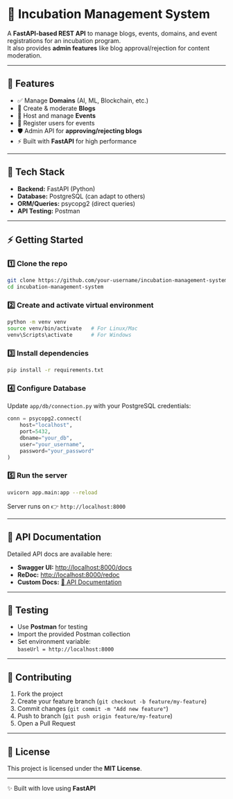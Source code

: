 # 🌱 Incubation Management System  

A **FastAPI-based REST API** to manage blogs, events, domains, and event registrations for an incubation program.  
It also provides **admin features** like blog approval/rejection for content moderation.  

---

## 📌 Features  

- ✅ Manage **Domains** (AI, ML, Blockchain, etc.)  
- 📝 Create & moderate **Blogs**  
- 🎯 Host and manage **Events**  
- 👥 Register users for events  
- 🛡️ Admin API for **approving/rejecting blogs**  
- ⚡ Built with **FastAPI** for high performance  

---

## 🚀 Tech Stack  

- **Backend:** FastAPI (Python)  
- **Database:** PostgreSQL (can adapt to others)  
- **ORM/Queries:** psycopg2 (direct queries)  
- **API Testing:** Postman  

---

## ⚡ Getting Started  

### 1️⃣ Clone the repo  
```bash
git clone https://github.com/your-username/incubation-management-system.git
cd incubation-management-system
```

### 2️⃣ Create and activate virtual environment  
```bash
python -m venv venv
source venv/bin/activate   # For Linux/Mac
venv\Scripts\activate      # For Windows
```

### 3️⃣ Install dependencies  
```bash
pip install -r requirements.txt
```

### 4️⃣ Configure Database  
Update `app/db/connection.py` with your PostgreSQL credentials:  
```python
conn = psycopg2.connect(
    host="localhost",
    port=5432,
    dbname="your_db",
    user="your_username",
    password="your_password"
)
```

### 5️⃣ Run the server  
```bash
uvicorn app.main:app --reload
```

Server runs on 👉 `http://localhost:8000`  

---

## 📖 API Documentation  

Detailed API docs are available here:  

- **Swagger UI:** [http://localhost:8000/docs](http://localhost:8000/docs)  
- **ReDoc:** [http://localhost:8000/redoc](http://localhost:8000/redoc)  
- **Custom Docs:** [📑 API Documentation](./API_DOCUMENTATION.md)  

---

## 🧪 Testing  

- Use **Postman** for testing  
- Import the provided Postman collection  
- Set environment variable:  
  ```baseUrl = http://localhost:8000```

---

## 🤝 Contributing  

1. Fork the project  
2. Create your feature branch (`git checkout -b feature/my-feature`)  
3. Commit changes (`git commit -m "Add new feature"`)  
4. Push to branch (`git push origin feature/my-feature`)  
5. Open a Pull Request  

---

## 📜 License  

This project is licensed under the **MIT License**.  

---

✨ Built with love using **FastAPI**  
